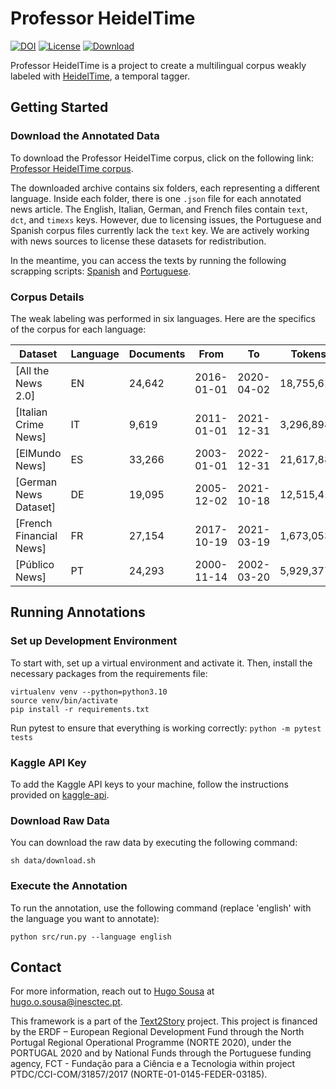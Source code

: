 # Professor HeidelTime
[![DOI](https://zenodo.org/badge/doi/10.57967/hf/0897.svg)](doi.org/10.57967/hf/0897)
[![License](https://img.shields.io/badge/license-MIT-brightgreen)](LICENSE)
[![Download](https://img.shields.io/badge/-download-9cf)](https://drive.inesctec.pt/s/B4JojTJaMyR8wDN/download/professor_heideltime.zip)


Professor HeidelTime is a project to create a multilingual corpus weakly labeled with [HeidelTime](https://github.com/HeidelTime/heideltime), a temporal tagger.

## Getting Started

### Download the Annotated Data

To download the Professor HeidelTime corpus, click on the following link: [Professor HeidelTime corpus](https://drive.inesctec.pt/s/B4JojTJaMyR8wDN/download/professor_heideltime.zip).

The downloaded archive contains six folders, each representing a different language. Inside each folder, there is one `.json` file for each annotated news article. The English, Italian, German, and French files contain `text`, `dct`, and `timexs` keys. However, due to licensing issues, the Portuguese and Spanish corpus files currently lack the `text` key. We are actively working with news sources to license these datasets for redistribution.

In the meantime, you can access the texts by running the following scrapping scripts: [Spanish](https://github.com/hmosousa/elmundo_scraper) and [Portuguese](https://github.com/hmosousa/publico_scraper).

### Corpus Details

The weak labeling was performed in six languages. Here are the specifics of the corpus for each language:

| Dataset                 | Language | Documents | From       | To         | Tokens     | Timexs    |
| ----------------------- | -------- | --------- | ---------- | ---------- | ---------- | --------  |
| [All the News 2.0]      | EN       | 24,642    | 2016-01-01 | 2020-04-02 | 18,755,616 | 254,803   |
| [Italian Crime News]    | IT       | 9,619     | 2011-01-01 | 2021-12-31 | 3,296,898  | 58,823    |
| [ElMundo News]          | ES       | 33,266    | 2003-01-01 | 2022-12-31 | 21,617,888 | 348,011   |
| [German News Dataset]   | DE       | 19,095    | 2005-12-02 | 2021-10-18 | 12,515,410 | 194,043   |
| [French Financial News] | FR       | 27,154    | 2017-10-19 | 2021-03-19 | 1,673,053  | 83,431    |
| [Público News]          | PT       | 24,293    | 2000-11-14 | 2002-03-20 | 5,929,377  | 111,810   |

## Running Annotations

### Set up Development Environment

To start with, set up a virtual environment and activate it. Then, install the necessary packages from the requirements file:

```shell
virtualenv venv --python=python3.10
source venv/bin/activate
pip install -r requirements.txt
```

Run pytest to ensure that everything is working correctly: `python -m pytest tests`

### Kaggle API Key

To add the Kaggle API keys to your machine, follow the instructions provided on [kaggle-api](https://github.com/Kaggle/kaggle-api).

### Download Raw Data

You can download the raw data by executing the following command:

```shell
sh data/download.sh
```

### Execute the Annotation

To run the annotation, use the following command (replace 'english' with the language you want to annotate):

```shell
python src/run.py --language english
```

## Contact

For more information, reach out to [Hugo Sousa](https://hugosousa.net) at <hugo.o.sousa@inesctec.pt>.

This framework is a part of the [Text2Story](https://text2story.inesctec.pt) project. This project is financed by the ERDF – European Regional Development Fund through the North Portugal Regional Operational Programme (NORTE 2020), under the PORTUGAL 2020 and by National Funds through the Portuguese funding agency, FCT - Fundação para a Ciência e a Tecnologia within project PTDC/CCI-COM/31857/2017 (NORTE-01-0145-FEDER-03185).
